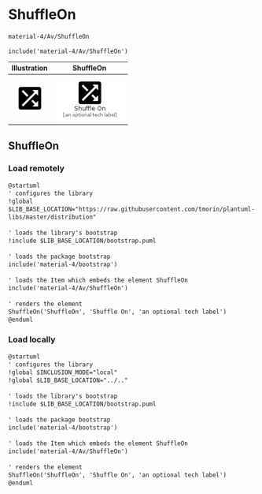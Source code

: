 # ShuffleOn


```text
material-4/Av/ShuffleOn
```

```text
include('material-4/Av/ShuffleOn')
```



| Illustration | ShuffleOn |
| :---: | :---: |
| ![illustration for Illustration](../../material-4/Av/ShuffleOn.png) | ![illustration for ShuffleOn](../../material-4/Av/ShuffleOn.Local.png) |




## ShuffleOn

### Load remotely
```plantuml
@startuml
' configures the library
!global $LIB_BASE_LOCATION="https://raw.githubusercontent.com/tmorin/plantuml-libs/master/distribution"

' loads the library's bootstrap
!include $LIB_BASE_LOCATION/bootstrap.puml

' loads the package bootstrap
include('material-4/bootstrap')

' loads the Item which embeds the element ShuffleOn
include('material-4/Av/ShuffleOn')

' renders the element
ShuffleOn('ShuffleOn', 'Shuffle On', 'an optional tech label')
@enduml
```

### Load locally
```plantuml
@startuml
' configures the library
!global $INCLUSION_MODE="local"
!global $LIB_BASE_LOCATION="../.."

' loads the library's bootstrap
!include $LIB_BASE_LOCATION/bootstrap.puml

' loads the package bootstrap
include('material-4/bootstrap')

' loads the Item which embeds the element ShuffleOn
include('material-4/Av/ShuffleOn')

' renders the element
ShuffleOn('ShuffleOn', 'Shuffle On', 'an optional tech label')
@enduml
```

